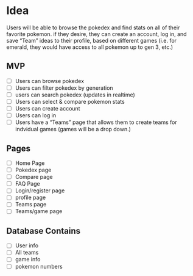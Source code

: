 # Idea

Users will be able to browse the pokedex and find stats on all of their favorite pokemon. if they desire, they can create an account, log in, and save “Team” ideas to their profile, based on different games (i.e. for emerald, they would have access to all pokemon up to gen 3, etc.)

## MVP

- [ ]  Users can browse pokedex
- [ ]  Users can filter pokedex by generation
- [ ]  users can search pokedex (updates in realtime)
- [ ]  Users can select & compare pokemon stats
- [ ]  Users can create account
- [ ]  Users can log in
- [ ]  Users have a “Teams” page that allows them to create teams for indvidual games (games will be a drop down.)

## Pages

- [ ]  Home Page
- [ ]  Pokedex page
- [ ]  Compare page
- [ ]  FAQ Page
- [ ]  Login/register page
- [ ]  profile page
- [ ]  Teams page
- [ ]  Teams/game page

## Database Contains

- [ ]  User info
- [ ]  All teams
- [ ]  game info
- [ ]  pokemon numbers